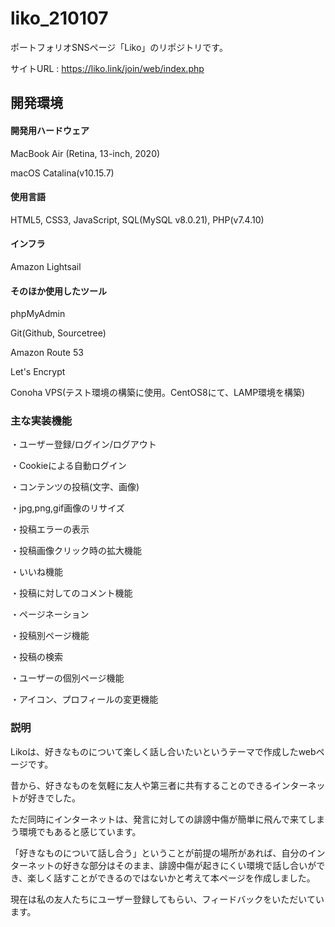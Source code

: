 # liko_210107
ポートフォリオSNSページ「Liko」のリポジトリです。

サイトURL : https://liko.link/join/web/index.php


## 開発環境
#### 開発用ハードウェア
MacBook Air (Retina, 13-inch, 2020)

macOS Catalina(v10.15.7)


#### 使用言語
HTML5, CSS3, JavaScript, SQL(MySQL v8.0.21), PHP(v7.4.10)


#### インフラ
Amazon Lightsail


#### そのほか使用したツール
phpMyAdmin

Git(Github, Sourcetree)

Amazon Route 53

Let's Encrypt

Conoha VPS(テスト環境の構築に使用。CentOS8にて、LAMP環境を構築)


### 主な実装機能
・ユーザー登録/ログイン/ログアウト

・Cookieによる自動ログイン

・コンテンツの投稿(文字、画像)

・jpg,png,gif画像のリサイズ

・投稿エラーの表示

・投稿画像クリック時の拡大機能

・いいね機能

・投稿に対してのコメント機能

・ページネーション

・投稿別ページ機能

・投稿の検索

・ユーザーの個別ページ機能

・アイコン、プロフィールの変更機能

### 説明

Likoは、好きなものについて楽しく話し合いたいというテーマで作成したwebページです。


昔から、好きなものを気軽に友人や第三者に共有することのできるインターネットが好きでした。

ただ同時にインターネットは、発言に対しての誹謗中傷が簡単に飛んで来てしまう環境でもあると感じています。

「好きなものについて話し合う」ということが前提の場所があれば、自分のインターネットの好きな部分はそのまま、誹謗中傷が起きにくい環境で話し合いができ、楽しく話すことができるのではないかと考えて本ページを作成しました。


現在は私の友人たちにユーザー登録してもらい、フィードバックをいただいています。
